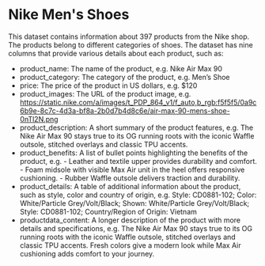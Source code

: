 # Nike Men's Shoes 

This dataset contains information about 397 products from the Nike shop. The products belong to different categories of shoes. The dataset has nine columns that provide various details about each product, such as:

- product_name: The name of the product, e.g. Nike Air Max 90
- product_category: The category of the product, e.g. Men’s Shoe
- price: The price of the product in US dollars, e.g. $120
- product_images: The URL of the product image, e.g. https://static.nike.com/a/images/t_PDP_864_v1/f_auto,b_rgb:f5f5f5/0a9c6b9e-8c7c-4d3a-bf8a-2b0d7b4d8c6e/air-max-90-mens-shoe-0nTl2N.png
- product_description: A short summary of the product features, e.g. The Nike Air Max 90 stays true to its OG running roots with the iconic Waffle outsole, stitched overlays and classic TPU accents.
- product_benefits: A list of bullet points highlighting the benefits of the product, e.g. - Leather and textile upper provides durability and comfort. - Foam midsole with visible Max Air unit in the heel offers responsive cushioning. - Rubber Waffle outsole delivers traction and durability.
- product_details: A table of additional information about the product, such as style, color and country of origin, e.g. Style: CD0881-102; Color: White/Particle Grey/Volt/Black; Shown: White/Particle Grey/Volt/Black; Style: CD0881-102; Country/Region of Origin: Vietnam
- productdata_content: A longer description of the product with more details and specifications, e.g. The Nike Air Max 90 stays true to its OG running roots with the iconic Waffle outsole, stitched overlays and classic TPU accents. Fresh colors give a modern look while Max Air cushioning adds comfort to your journey.
